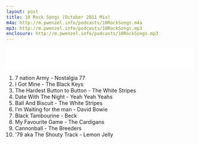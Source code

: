 ```yaml
---
layout: post
title: 10 Rock Songs (October 2011 Mix)
m4a: http://m.pwenzel.info/podcasts/10RockSongs.m4a
mp3: http://m.pwenzel.info/podcasts/10RockSongs.mp3
enclosure: http://m.pwenzel.info/podcasts/10RockSongs.mp3
---
```


<iframe width="100%" height="60" src="//www.mixcloud.com/widget/iframe/?feed=http%3A%2F%2Fwww.mixcloud.com%2Fpwenzel%2F10-rock-songs-october-2011-mix%2F&amp;mini=1&amp;embed_uuid=616a9ba4-1f93-45e1-a75b-5989e169a437&amp;replace=0&amp;hide_cover=1&amp;light=1&amp;hide_artwork=1&amp;embed_type=widget_standard&amp;hide_tracklist=1" frameborder="0"></iframe>

1. 7 nation Army - Nostalgia 77
2. I Got Mine - The Black Keys
3. The Hardest Button to Button - The White Stripes
4. Date With The Night - Yeah Yeah Yeahs
5. Ball And Biscuit - The White Stripes
6. I’m Waiting for the man - David Bowie
7. Black Tambourine - Beck
8. My Favourite Game - The Cardigans
9. Cannonball - The Breeders
10. '79 aka The Shouty Track - Lemon Jelly